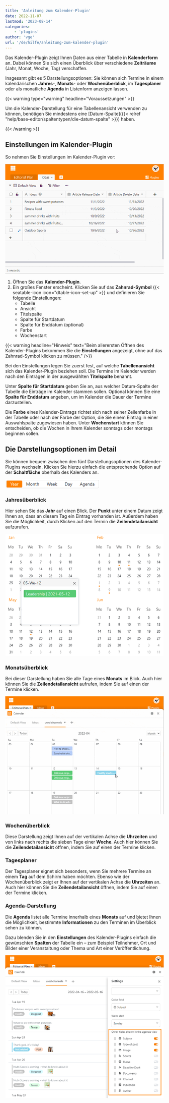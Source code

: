 ```yaml
---
title: 'Anleitung zum Kalender-Plugin'
date: 2022-11-07
lastmod: '2023-08-14'
categories:
    - 'plugins'
author: 'vge'
url: '/de/hilfe/anleitung-zum-kalender-plugin'
---
```


Das Kalender-Plugin zeigt Ihnen Daten aus einer Tabelle in **Kalenderform** an. Dabei können Sie sich einen Überblick über verschiedene **Zeiträume** (Jahr, Monat, Woche, Tag) verschaffen.

Insgesamt gibt es 5 Darstellungsoptionen: Sie können sich Termine in einem kalendarischen **Jahres-**, **Monats-** oder **Wochenüberblick**, im **Tagesplaner** oder als monatliche **Agenda** in Listenform anzeigen lassen.

{{< warning  type="warning" headline="Voraussetzungen" >}}

Um die Kalender-Darstellung für eine Tabellenansicht verwenden zu können, benötigen Sie mindestens eine [Datum-Spalte]({{< relref "help/base-editor/spaltentypen/die-datum-spalte" >}}) haben.

{{< /warning >}}

## Einstellungen im Kalender-Plugin

So nehmen Sie Einstellungen im Kalender-Plugin vor:

![Anleitung zum Kalender-Plugin](images/Anleitung-zum-Kalender-Plugin.gif)

1. Öffnen Sie das **Kalender-Plugin**.
2. Ein großes Fenster erscheint. Klicken Sie auf das **Zahnrad-Symbol** {{< seatable-icon icon="dtable-icon-set-up" >}} und definieren Sie folgende Einstellungen:
    - Tabelle
    - Ansicht
    - Titelspalte
    - Spalte für Startdatum
    - Spalte für Enddatum (optional)
    - Farbe
    - Wochenstart

{{< warning  headline="Hinweis"  text="Beim allerersten Öffnen des Kalender-Plugins bekommen Sie die **Einstellungen** angezeigt, ohne auf das Zahnrad-Symbol klicken zu müssen." />}}

Bei den Einstellungen legen Sie zuerst fest, auf welche **Tabellenansicht** sich das Kalender-Plugin beziehen soll. Die Termine im Kalender werden nach den Einträgen in der ausgewählten **Titelspalte** benannt.

Unter **Spalte für Startdatum** geben Sie an, aus welcher Datum-Spalte der Tabelle die Einträge im Kalender stammen sollen. Optional können Sie eine **Spalte für Enddatum** angeben, um im Kalender die Dauer der Termine darzustellen.

Die **Farbe** eines Kalender-Eintrags richtet sich nach seiner Zeilenfarbe in der Tabelle oder nach der Farbe der Option, die Sie einem Eintrag in einer Auswahlspalte zugewiesen haben. Unter **Wochenstart** können Sie entscheiden, ob die Wochen in Ihrem Kalender sonntags oder montags beginnen sollen.

## Die Darstellungsoptionen im Detail

Sie können bequem zwischen den fünf Darstellungsoptionen des Kalender-Plugins wechseln. Klicken Sie hierzu einfach die entsprechende Option auf der **Schaltfläche** oberhalb des Kalenders an.

![Darstellungsoptionen des Kalender-Plugins](images/Darstellungsoptionen-des-Kalender-Plugins.png)

### Jahresüberblick

Hier sehen Sie das **Jahr** auf einen Blick. Der **Punkt** unter einem Datum zeigt Ihnen an, dass an diesem Tag ein Eintrag vorhanden ist. Außerdem haben Sie die Möglichkeit, durch Klicken auf den Termin die **Zeilendetailansicht** aufzurufen.

![Jahresüberblick im Kalender-Plugin](images/Jahresueberblick-im-Kalender-Plugin.png)

### Monatsüberblick

Bei dieser Darstellung haben Sie alle Tage eines **Monats** im Blick. Auch hier können Sie die **Zeilendetailansicht** aufrufen, indem Sie auf einen der Termine klicken.

![Monatsansicht](images/monatsansicht.gif)

### Wochenüberblick

Diese Darstellung zeigt Ihnen auf der vertikalen Achse die **Uhrzeiten** und von links nach rechts die sieben Tage einer **Woche**. Auch hier können Sie die **Zeilendetailansicht** öffnen, indem Sie auf einen der Termine klicken.

### Tagesplaner

Der Tagesplaner eignet sich besonders, wenn Sie mehrere Termine an einem **Tag** auf dem Schirm haben möchten. Ebenso wie der Wochenüberblick zeigt er Ihnen auf der vertikalen Achse die **Uhrzeiten** an. Auch hier können Sie die **Zeilendetailansicht** öffnen, indem Sie auf einen der Termine klicken.

### Agenda-Darstellung

Die **Agenda** listet alle Termine innerhalb eines **Monats** auf und bietet Ihnen die Möglichkeit, bestimmte **Informationen** zu den Terminen im Überblick sehen zu können.

Dazu blenden Sie in den **Einstellungen** des Kalender-Plugins einfach die gewünschten **Spalten** der Tabelle ein – zum Beispiel Teilnehmer, Ort und Bilder einer Veranstaltung oder Thema und Art einer Veröffentlichung.

![Agenda-view Einstellungen](images/agenda-view-einstellungen.png)
